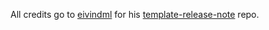 All credits go to [eivindml](https://github.com/eivindml/) for his [template-release-note](https://github.com/eivindml/template-release-note) repo.

